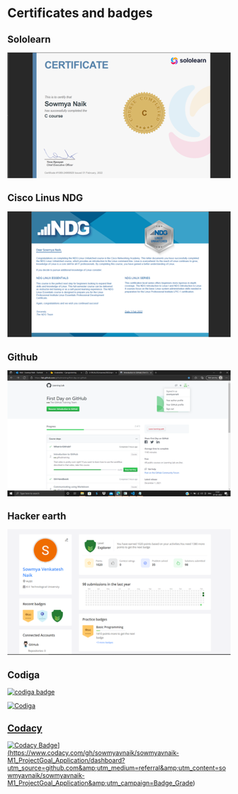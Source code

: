 # Certificates and badges
 ## Sololearn

  ![Sololearn](https://github.com/sowmyavnaik/sowmyavnaik-M1_ProjectGoal_Application/blob/main/0_Certificates/Sololearn.png)

 ## Cisco Linus NDG 

  ![linux_NDG](https://github.com/sowmyavnaik/sowmyavnaik-M1_ProjectGoal_Application/blob/main/0_Certificates/LinuxNDG.png)

 ## Github

  ![Github_learn](https://github.com/sowmyavnaik/sowmyavnaik-M1_ProjectGoal_Application/blob/main/0_Certificates/Github.png)

 ## Hacker earth

  ![Hacker_earth](https://github.com/sowmyavnaik/sowmyavnaik-M1_ProjectGoal_Application/blob/main/0_Certificates/Hackerearth.png)

 ## Codiga
 
  <a href="https://app.codiga.io/public/user/github/sowmyavnaik">
   <img src="https://api.codiga.io/public/badge/user/github/sowmyavnaik?style=light" alt="codiga badge" />

   ![Codiga](https://api.codiga.io/project/31018/status/svg)


 ## Codacy
  ![Codacy Badge](https://app.codacy.com/project/badge/Grade/9ddc8368d3e843208bafec13dfec4147)](https://www.codacy.com/gh/sowmyavnaik/sowmyavnaik-M1_ProjectGoal_Application/dashboard?utm_source=github.com&amp;utm_medium=referral&amp;utm_content=sowmyavnaik/sowmyavnaik-M1_ProjectGoal_Application&amp;utm_campaign=Badge_Grade)
